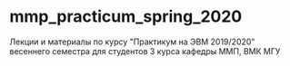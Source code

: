 # mmp_practicum_spring_2020
Лекции и материалы по курсу "Практикум на ЭВМ 2019/2020" весеннего семестра для студентов 3 курса кафедры ММП, ВМК МГУ
